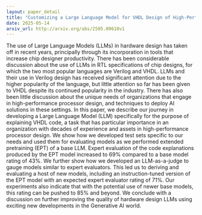 ```yaml
---
layout: paper_detail
title: "Customizing a Large Language Model for VHDL Design of High-Performance Microprocessors"
date: 2025-05-14
arxiv_url: http://arxiv.org/abs/2505.09610v1
---
```


The use of Large Language Models (LLMs) in hardware design has taken off in recent years, principally through its incorporation in tools that increase chip designer productivity. There has been considerable discussion about the use of LLMs in RTL specifications of chip designs, for which the two most popular languages are Verilog and VHDL. LLMs and their use in Verilog design has received significant attention due to the higher popularity of the language, but little attention so far has been given to VHDL despite its continued popularity in the industry. There has also been little discussion about the unique needs of organizations that engage in high-performance processor design, and techniques to deploy AI solutions in these settings. In this paper, we describe our journey in developing a Large Language Model (LLM) specifically for the purpose of explaining VHDL code, a task that has particular importance in an organization with decades of experience and assets in high-performance processor design. We show how we developed test sets specific to our needs and used them for evaluating models as we performed extended pretraining (EPT) of a base LLM. Expert evaluation of the code explanations produced by the EPT model increased to 69% compared to a base model rating of 43%. We further show how we developed an LLM-as-a-judge to gauge models similar to expert evaluators. This led us to deriving and evaluating a host of new models, including an instruction-tuned version of the EPT model with an expected expert evaluator rating of 71%. Our experiments also indicate that with the potential use of newer base models, this rating can be pushed to 85% and beyond. We conclude with a discussion on further improving the quality of hardware design LLMs using exciting new developments in the Generative AI world.
